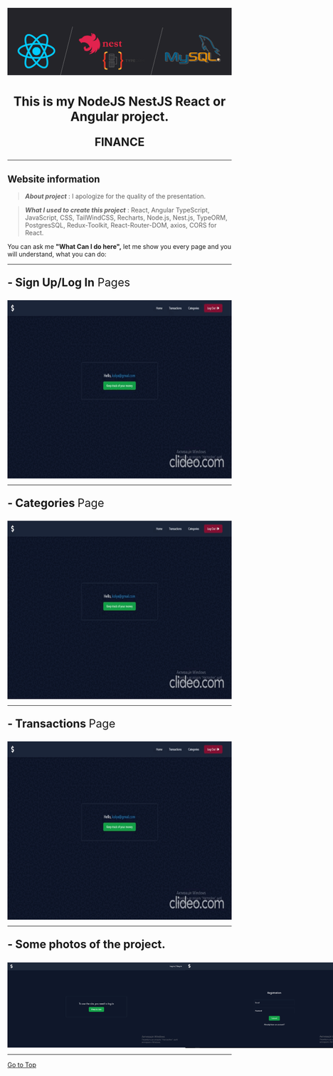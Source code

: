 <a id="to-top"></a>

<div align="center">
   
  <img src="/README/nestjs.png" alt="Logo" width="600px"/>
   
  <h1 align="center">This is my NodeJS NestJS React or Angular project.</h1>
  <p style="font-size: 25px;"><strong>FINANCE</strong></p>
</div>

---

<h2 align="start">Website information</h2>

> **_About project_** : I apologize for the quality of the presentation.

> **_What I used to create this project_** : React, Angular TypeScript, JavaScript, CSS, TailWindCSS, Recharts, Node.js, Nest.js, TypeORM, PostgresSQL, Redux-Toolkit, React-Router-DOM, axios, CORS for React.

<span>You can ask me <strong>"What Can I do here",</strong> let me show you every page and you will understand, what you can do:</span>

---

<p style="font-size: 25px;"><strong>- Sign Up/Log In</strong> Pages</p>

<div style="display:flex;justify-content: space-around;align-items: center">
   <img src="/README/login_MfMf24R0.gif" alt="after" width="700px" height="400px"/>
</div>

---

<p style="font-size: 25px;"><strong>- Categories </strong>Page</p>

<div style="display:flex;justify-content: space-around;align-items: center">
   <img src="/README/categories_76lVZfgs.gif" alt="after" width="700px" height="400px"/>
</div>

---

<p style="font-size: 25px;"><strong>- Transactions </strong>Page</p>

<div style="display:flex;justify-content: space-around;align-items: center">
   <img src="/README/transactions_GsIVj7BH.gif" alt="after" width="700px" height="400px"/>
</div>

---

<p style="font-size: 25px;"><strong>- Some photos of the project.</strong></p>

<div  style="display:flex;justify-content: space-around;align-items: center">
  <img src="/README/finance.png" alt="finance" width="400px"/>
  <img src="/README/finance1.png" alt="finance" width="400px"/>
  <img src="/README/finance2.png" alt="finance" width="400px"/>
  <img src="/README/finance3.png" alt="finance" width="400px"/>
  <img src="/README/finance4.png" alt="finance" width="400px"/>
  <img src="/README/finance5.png" alt="finance" width="400px"/>
  <img src="/README/finance6.png" alt="finance" width="400px"/>
</div>

 ---

[Go to Top](#to-top)